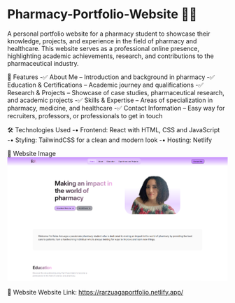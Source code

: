 # Pharmacy-Portfolio-Website 🏥💊

A personal portfolio website for a pharmacy student to showcase their knowledge, projects, and experience in the field of pharmacy and healthcare. This website serves as a professional online presence, highlighting academic achievements, research, and contributions to the pharmaceutical industry.

🚀 Features
-✅ About Me – Introduction and background in pharmacy
-✅ Education & Certifications – Academic journey and qualifications
-✅ Research & Projects – Showcase of case studies, pharmaceutical research, and academic projects
-✅ Skills & Expertise – Areas of specialization in pharmacy, medicine, and healthcare
-✅ Contact Information – Easy way for recruiters, professors, or professionals to get in touch

🛠️ Technologies Used
-• Frontend: React with HTML, CSS and JavaScript 
-• Styling: TailwindCSS for a clean and modern look
-• Hosting: Netlify 

📸 Website Image
![Portfolio Screenshot](images/websiteIMG.png)

🔗 Website 
Website Link: https://rarzuagaportfolio.netlify.app/


